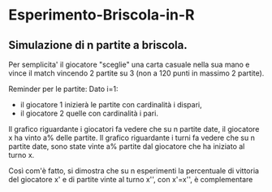 # Esperimento-Briscola-in-R

## Simulazione di n partite a briscola.
Per semplicita' il giocatore "sceglie" una carta casuale nella sua mano e vince il match vincendo 2 partite su 3 (non a 120 punti in massimo 2 partite).

Reminder per le partite:
Dato i=1:
- il giocatore 1 inizierà le partite con cardinalità i dispari, 
- il giocatore 2 quelle con cardinalità i pari.

Il grafico riguardante i giocatori fa vedere che su n partite date, il giocatore x ha vinto a% delle partite.
Il grafico riguardante i turni fa vedere che su n partite date, sono state vinte a% partite dal giocatore che ha iniziato al turno x.

Così com'è fatto, si dimostra che su n esperimenti la percentuale di vittoria del giocatore x' e di partite vinte al turno x'', con x'=x'', è complementare
